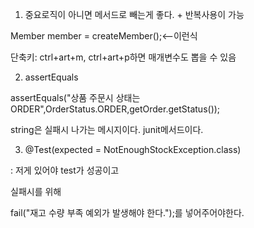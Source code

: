 1. 중요로직이 아니면 메서드로 빼는게 좋다. + 반복사용이 가능

Member member = createMember();<--이런식

단축키: ctrl+art+m, ctrl+art+p하면 매개변수도 뽑을 수 있음

2. assertEquals

 assertEquals("상품 주문시 상태는 ORDER",OrderStatus.ORDER,getOrder.getStatus());
 
 string은 실패시 나가는 메시지이다. junit메서드이다.
 
 3. @Test(expected = NotEnoughStockException.class)

: 저게 있어야 test가 성공이고 

실패시를 위해

fail("재고 수량 부족 예외가 발생해야 한다.");를 넣어주어야한다.
